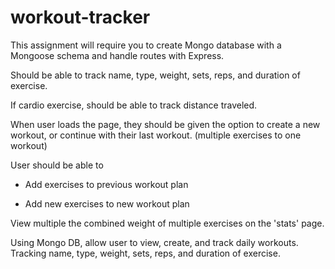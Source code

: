 # workout-tracker

This assignment will require you to create Mongo database with a Mongoose schema and handle routes with Express. 

Should be able to track name, type, weight, sets, reps, and duration of exercise.

If cardio exercise, should be able to track distance traveled.

When user loads the page, they should be given the option to create a new workout, or continue with their last workout.  (multiple exercises to one workout)

User should be able to 
* Add exercises to previous workout plan

* Add new exercises to new workout plan

View multiple the combined weight of multiple exercises on the 'stats' page.

Using Mongo DB, allow user to view, create, and track daily workouts.  Tracking name, type, weight, sets, reps, and duration of exercise.
